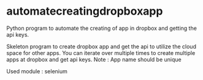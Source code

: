 # automatecreatingdropboxapp
Python program to automate the creating of app in dropbox and getting the api keys.

Skeleton program to create dropbox app and get the api to utilize the cloud space for other apps. You can iterate over multiple times to create multiple apps at dropbox and get api keys. 
Note : App name should be unique

Used module : selenium 
